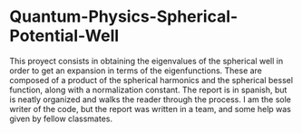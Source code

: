 # Quantum-Physics-Spherical-Potential-Well
This proyect consists in obtaining the eigenvalues of the spherical well in order to get an expansion in terms of the eigenfunctions.
These are composed of a product of the spherical harmonics and the spherical bessel function, along with a normalization constant. 
The report is in spanish, but is neatly organized and walks the reader through the process. 
I am the sole writer of the code, but the report was written in a team, and some help was given by fellow classmates. 
